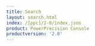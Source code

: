 ```yaml
---
title: Search
layout: search.html
index: /[ppc]/2-0/index.json
product: PowerPrecision Console
productversion: '2.0'
---
```




